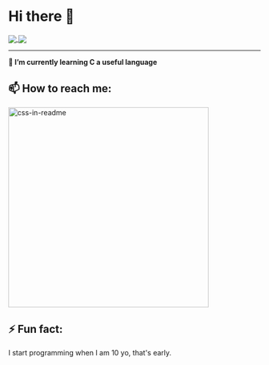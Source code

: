 # Hi there 👋

<a href="">
  <img align="center" src="https://github-readme-stats.vercel.app/api?username=TheodoreDev&theme=github_dark&hide=contribs&show_icons=true" />
</a>
<a href="">
  <img align="center" src="https://github-readme-stats.vercel.app/api/top-langs/?username=TheodoreDev&theme=github_dark&layout=compact" />
</a>
<hr>

**🌱 I’m currently learning C a useful language**

## 📫 How to reach me:

<img src="css.svg" width="400" height="400" alt="css-in-readme">

## ⚡ Fun fact:

I start programming when I am 10 yo, that's early.

<!--
**TheodoreDev/TheodoreDev** is a ✨ _special_ ✨ repository because its `README.md` (this file) appears on your GitHub profile.

Here are some ideas to get you started:

- 🔭 I’m currently working on ...
- 🌱 I’m currently learning ...
- 👯 I’m looking to collaborate on ...
- 🤔 I’m looking for help with ...
- 💬 Ask me about ...
- 📫 How to reach me: ...
- 😄 Pronouns: ...
- ⚡ Fun fact: ...
-->
